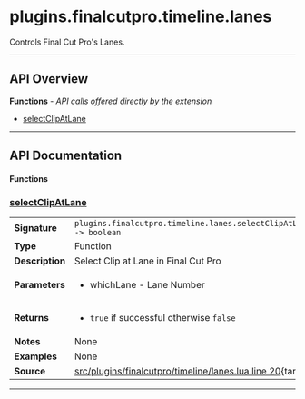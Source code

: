 # plugins.finalcutpro.timeline.lanes

Controls Final Cut Pro's Lanes.

---

## API Overview
**Functions** - _API calls offered directly by the extension_
 * [selectClipAtLane](#selectclipatlane)


---

## API Documentation

#### Functions


### [selectClipAtLane](#selectclipatlane)

|                                             |                                                                                     |
| --------------------------------------------|-------------------------------------------------------------------------------------|
| **Signature**                               | `plugins.finalcutpro.timeline.lanes.selectClipAtLane(whichLane) -> boolean`                                                                    |
| **Type**                                    | Function                                                                     |
| **Description**                             | Select Clip at Lane in Final Cut Pro                                                                     |
| **Parameters**                              | <ul><li>whichLane - Lane Number</li></ul> |
| **Returns**                                 | <ul><li>`true` if successful otherwise `false`</li></ul>          |
| **Notes**                                   | None |
| **Examples**                                | None |
| **Source**                                  | [src/plugins/finalcutpro/timeline/lanes.lua line 20](https://github.com/CommandPost/CommandPost/blob/develop/src/plugins/finalcutpro/timeline/lanes.lua#L20){target="_blank"} |

---

